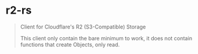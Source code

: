 # r2-rs

> Client for Cloudflare's R2 (S3-Compatible) Storage
>
> This client only contain the bare minimum to work, it does not contain functions that create Objects, only read.
